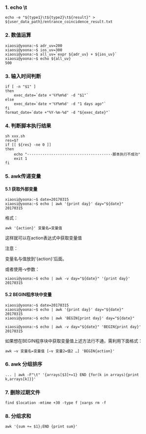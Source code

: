 
### 1. echo \t
```
echo -e "${type1}\t${type2}\t${result}" > ${user_data_path}/entrance_coincidence_result.txt
```

### 2. 数值运算

```
xiaosi@yoona:~$ adr_uv=200
xiaosi@yoona:~$ ios_uv=300
xiaosi@yoona:~$ all_uv=`expr ${adr_uv} + ${ios_uv}`
xiaosi@yoona:~$ echo ${all_uv}
500
```

### 3. 输入时间判断

```
if [ -n "$1" ]
then
    exec_date=`date +'%Y%m%d' -d "$1"`
else
    exec_date=`date +'%Y%m%d' -d "1 days ago"`
fi
format_date=`date +"%Y-%m-%d" -d "${exec_date}"`
```

### 4. 判断脚本执行结果
```
sh xxx.sh
res=$?
if [[ ${res} -ne 0 ]]
then
    echo "---------------------------------------脚本执行不成功"
    exit 1
fi
```
### 5. awk传递变量

#### 5.1 获取外部变量
```
xiaosi@yoona:~$ date=20170315
xiaosi@yoona:~$ echo | awk '{print day}' day="${date}"
20170315
```
格式：
```
awk '{action}' 变量名=变量值  
```
这样就可以在action表达式中获取变量值

注意：

变量名与值放到'{action}'后面。

或者使用-v参数：
```
xiaosi@yoona:~$ echo | awk -v day="${date}" '{print day}'
20170315
```

#### 5.2 BEGIN程序块中变量

```
xiaosi@yoona:~$ date=20170315
xiaosi@yoona:~$ echo | awk '{print day}' day="${date}"
20170315
xiaosi@yoona:~$ echo | awk 'BEGIN{print day}' day="${date}"

xiaosi@yoona:~$ echo | awk -v day="${date}" 'BEGIN{print day}'
20170315

```
如果想在BEGIN程序块中获取变量值上述方法行不通，需利用下面格式：
```
awk –v 变量名=变量值 [–v 变量2=值2 …] 'BEGIN{action}'
```

### 6. awk 分组排序

```
... | awk -F"\t" '{arrays[$3]+=1} END {for(k in arrays){print k,arrays[k]}}'    
```

### 7. 删除过期文件

```
find $location -mtime +30 -type f |xargs rm -f
```

### 8. 分组求和
```
awk '{sum += $1};END {print sum}'
```
